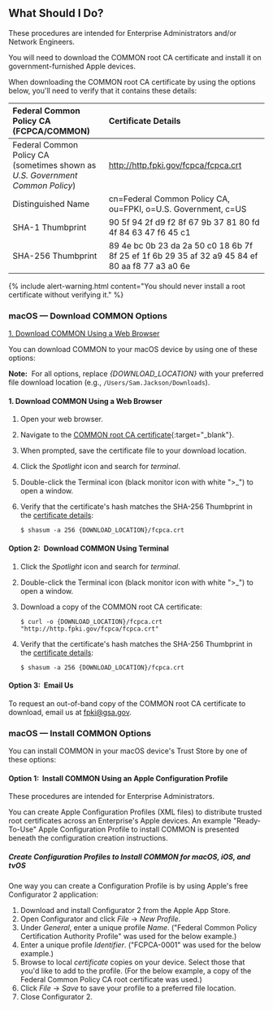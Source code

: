 ## What Should I Do?

These procedures are intended for Enterprise Administrators and/or Network Engineers. 

You will need to download the COMMON root CA certificate and install it on government-furnished Apple devices.

When downloading the COMMON root CA certificate by using the options below, you'll need to verify that it contains these details:

| **Federal Common Policy CA (FCPCA/COMMON)**  | **Certificate Details**                             |
| :--------  | :-------------------------------     |
| Federal Common Policy CA<br>(sometimes shown as _U.S. Government Common Policy_) | http://http.fpki.gov/fcpca/fcpca.crt |
| Distinguished Name | cn=Federal Common Policy CA, ou=FPKI, o=U.S. Government, c=US |
| SHA-1 Thumbprint | 90 5f 94 2f d9 f2 8f 67 9b 37 81 80 fd 4f 84 63 47 f6 45 c1 |
| SHA-256 Thumbprint | 89 4e bc 0b 23 da 2a 50 c0 18 6b 7f 8f 25 ef 1f 6b 29 35 af 32 a9 45 84 ef 80 aa f8 77 a3 a0 6e |

{% include alert-warning.html content="You should never install a root certificate without verifying it." %}

### macOS&nbsp;&mdash;&nbsp;Download COMMON Options

[1. Download COMMON Using a Web Browser](#1-download-common-using-a-web-browser)

You can download COMMON to your macOS device by using one of these options: 

**Note:**&nbsp;&nbsp;For all options, replace _{DOWNLOAD_LOCATION}_ with your preferred file download location (e.g., `/Users/Sam.Jackson/Downloads`).
#### 1. Download COMMON Using a Web Browser
1. Open your web browser.
2. Navigate to the [COMMON root CA certificate](http://http.fpki.gov/fcpca/fcpca.crt){:target="_blank"}.
3. When prompted, save the certificate file to your download location.
4. Click the *Spotlight* icon and search for _terminal_. 
5. Double-click the Terminal icon (black monitor icon with white ">_") to open a window.
6. Verify that the certificate's hash matches the SHA-256 Thumbprint in the [certificate details](#what-should-i-do):

    ```
	$ shasum -a 256 {DOWNLOAD_LOCATION}/fcpca.crt
    ```

#### Option 2:&nbsp;&nbsp;Download COMMON Using Terminal
1. Click the *Spotlight* icon and search for _terminal_.
2. Double-click the Terminal icon (black monitor icon with white ">_") to open a window.
3. Download a copy of the COMMON root CA certificate:

    ```
	$ curl -o {DOWNLOAD_LOCATION}/fcpca.crt "http://http.fpki.gov/fcpca/fcpca.crt"
    ```

4. Verify that the certificate's hash matches the SHA-256 Thumbprint in the [certificate details](#what-should-i-do):

    ```
	$ shasum -a 256 {DOWNLOAD_LOCATION}/fcpca.crt
    ```

#### Option 3:&nbsp;&nbsp;Email Us

To request an out-of-band copy of the COMMON root CA certificate to download, email us at fpki@gsa.gov.

### macOS&nbsp;&mdash;&nbsp;Install COMMON Options

You can install COMMON in your macOS device's Trust Store by one of these options: 

#### Option 1:&nbsp;&nbsp;Install COMMON Using an Apple Configuration Profile

These procedures are intended for Enterprise Administrators. 

You can create Apple Configuration Profiles (XML files) to distribute trusted root certificates across an Enterprise's Apple devices. An example "Ready-To-Use" Apple Configuration Profile to install COMMON is presented beneath the configuration creation instructions.

##### Create Configuration Profiles to Install COMMON for macOS, iOS, and tvOS

One way you can create a Configuration Profile is by using Apple's free Configurator 2 application:

1. Download and install Configurator 2 from the Apple App Store.
2. Open Configurator and click *File* -> *New Profile*.
3. Under *General*, enter a unique profile *Name*. ("Federal Common Policy Certification Authority Profile" was used for the below example.)
4. Enter a unique profile *Identifier*. ("FCPCA-0001" was used for the below example.)
5. Browse to local *certificate* copies on your device. Select those that you'd like to add to the profile. (For the below example, a copy of the Federal Common Policy CA root certificate was used.)
6. Click *File* -> *Save* to save your profile to a preferred file location.
7. Close Configurator 2.
